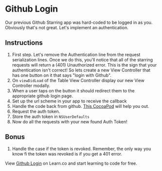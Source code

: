 

# Github Login

Our previous Github Starring  app was hard-coded to be logged in as you. Obviously that's not great. Let's implement an authentication.

## Instructions

  1. First step. Let's remove the Authentication line from the request serialization lines. Once we do this, you'll notice that all of the starring requests will return a (401) Unauthorized error. This is the sign that your authentication isn't correct! So lets create a new View Controller that has one button on it that says "login with Github". 
  2. On `viewDidLoad` of the Table View Controller display our new View Controller modally.
  3. When a user taps on the button it should redirect them to the appropriate github login page.
  4. Set up the url scheme in your app to receive the callback
  5. Handle the code back from github. [This CocoaPod](https://github.com/ginrou/NSURL-QueryParser) will help you out.
  6. Request the auth token.
  7. Store the auth token in `NSUserDefaults`
  8. Now do all the requests with your new found Auth Token!

## Bonus

  1. Handle the case if the token is revoked. Remember, the only way you know fi the token was revoked is if you get a 401 error.

<p data-visibility='hidden'>View <a href='https://learn.co/lessons/github-login' title='Github Login'>Github Login</a> on Learn.co and start learning to code for free.</p>
